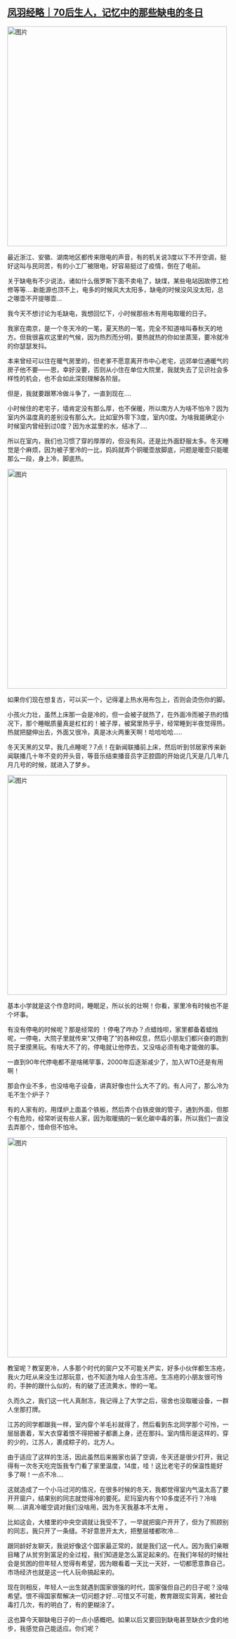 <!--1608280470000-->
[凤羽经略｜70后生人，记忆中的那些缺电的冬日](https://chinadigitaltimes.net/chinese/2020/12/%e5%87%a4%e7%be%bd%e7%bb%8f%e7%95%a5%ef%bd%9c70%e5%90%8e%e7%94%9f%e4%ba%ba%ef%bc%8c%e8%ae%b0%e5%bf%86%e4%b8%ad%e7%9a%84%e9%82%a3%e4%ba%9b%e7%bc%ba%e7%94%b5%e7%9a%84%e5%86%ac%e6%97%a5/)
------

<p><img src="https://chinadigitaltimes.net/chinese/files/2020/12/post-660592-5fdc695a54fea." alt="图片" class="aligncenter" width="500"></p><p>最近浙江、安徽、湖南地区都传来限电的声音，有的机关说3度以下不开空调，挺好这叫与民同苦，有的小工厂被限电，好容易挺过了疫情，倒在了电前。</p><p>关于缺电有不少说法，诸如什么俄罗斯下面不卖电了，缺煤，某些电站因故停工检修等等….新能源也顶不上，电多的时候风大太阳多，缺电的时候没风没太阳，总之哪壶不开提哪壶…</p><p>我今天不想讨论为毛缺电，我想回忆下，小时候那些木有用电取暖的日子。</p><p>我家在南京，是一个冬天冷的一笔，夏天热的一笔，完全不知道啥叫春秋天的地方。但我很喜欢这里的气候，因为热烈而分明，要热就热的你如坐蒸笼，要冷就冷的你瑟瑟发抖。</p><p>本来曾经可以住在暖气房里的，但老爹不愿意离开市中心老宅，远郊单位通暖气的房子他不要——恩，幸好没要，否则从小住在单位大院里，我就失去了见识社会多样性的机会，也不会如此深刻理解各阶层。</p><p>但是，我就要跟寒冷做斗争了，一直到现在….</p><p>小时候住的老宅子，墙肯定没有那么厚，也不保暖，所以南方人为啥不怕冷？因为室内外温度真的差别没有那么大。比如室外零下3度，室内0度。为啥我能确定小时候室内曾经到过0度？因为水盆里的水，结冰了….</p><p>所以在室内，我们也习惯了穿的厚厚的，但没有风，还是比外面舒服太多。冬天睡觉是个麻烦，因为被子里冷的一比，妈妈就弄个铜暖壶放脚底，问题是暖壶只能暖那么一段，身上冷，脚底热。</p><p><img src="https://chinadigitaltimes.net/chinese/files/2020/12/post-660592-5fdc695bec931." alt="图片" class="aligncenter" width="500"></p><p>如果你们现在想复古，可以买一个，记得灌上热水用布包上，否则会烫伤你的脚。</p><p>小孩火力壮，虽然上床那一会是冷的，但一会被子就热了，在外面冷而被子热的情况下，那个睡眠质量真是杠杠的！被子厚，被窝里热乎乎，经常睡到半夜觉得热，热就把腿伸出去，外面又很冷，真是冰火两重天啊！哈哈哈哈…..</p><p>冬天天黑的又早，我几点睡呢？7点！在新闻联播前上床，然后听到邻居家传来新闻联播几十年不变的开头音，等音乐结束播音员字正腔圆的开始说几天是几几年几月几号的时候，就进入了梦乡。</p><p><img src="https://chinadigitaltimes.net/chinese/files/2020/12/post-660592-5fdc695dcf2bf." alt="图片" class="aligncenter" width="500"></p><p>基本小学就是这个作息时间，睡眠足，所以长的壮啊！你看，家里冷有时候也不是个坏事。</p><p>有没有停电的时候呢？那是经常的 ！停电了咋办？点蜡烛呗，家里都备着蜡烛呢，一停电，大院子里就传来“又停电了”的各种叹息，然后小朋友们都兴奋的跑到院子里摸黑玩。有啥大不了的，停电就让他停去，又没啥必须有电才能做的事。</p><p>一直到90年代停电都不是啥稀罕事，2000年后逐渐减少了，加入WTO还是有用啊！</p><p>那会作业不多，也没啥电子设备，讲真好像也什么大不了的。有人问了，那么冷为毛不生个炉子？</p><p>有的人家有的，用煤炉上面盖个铁板，然后弄个白铁皮做的管子，通到外面，但那个有危险，经常听说有些人家，因为取暖搞的一氧化碳中毒的事，所以我们一直没去弄那个，惜命但不怕冷。</p><p><img src="https://chinadigitaltimes.net/chinese/files/2020/12/post-660592-5fdc695f7cc81." alt="图片" class="aligncenter" width="500"></p><p>教室呢？教室更冷，人多那个时代的窗户又不可能关严实，好多小伙伴都生冻疮，我火力旺从来没生过那玩意，也不知道为啥人会生冻疮。生冻疮的小朋友很可怜的，手肿的跟什么似的，有的破了还流黄水，惨的一笔。</p><p>久而久之，我们这一代人真耐冻，我记得上了大学之后，宿舍也没取暖设备，一群人坐那打牌。</p><p>江苏的同学都跟我一样，室内穿个羊毛衫就得了，然后看到东北同学那个可怜，一层层裹着，军大衣穿着恨不得把被子都裹上身，还在那抖。室内情形是这样的，穿的少的，江苏人，裹成粽子的，北方人。</p><p>由于适应了这样的生活，因此虽然后来搬家也装了空调，冬天还是很少打开，我记得有一次冬天吃完饭我专门看了家里温度，14度，哇！这比老宅子的保温性能好多了啊！一点不冷….</p><p>这就造成了一个小马过河的情况，在很多时候的冬天，我都觉得室内气温太高了要开开窗户，结果别的同志就觉得冷的要死。尼玛室内有个10多度还不行？冷啥啊…..讲真冷暖空调对我们没啥用，因为冬天我基本不太用 。</p><p>比如这会，大楼里的中央空调就让我受不了，一早就把窗户开开了，但为了照顾别的同志，我只开了一条缝。不好意思开太大，把整层楼都吹冷…</p><p>跟同龄好友聊天，我说好像这个国家最正常的，就是我们这一代人。因为我们亲眼目睹了从贫穷到富足的全过程，我们知道是怎么富足起来的。在我们年轻的时候社会是贫困的但年轻人觉得有希望，因为眼看着一天比一天好，一切都愿意靠自己，市场经济也就是这一代人玩命搞起来的。</p><p>现在则相反，年轻人一出生就遇到国家很强的时代，国家强但自己的日子呢？没啥希望。恨不得国家帮解决一切问题才好…可惜又不可能，教育跟现实背离，被社会毒打几次，有的明白了，有的更糊涂了。</p><p>这也算今天聊缺电日子的一点小感概吧。如果以后又要回到缺电甚至缺衣少食的地步，我感觉自己能适应。你们呢？</p>
